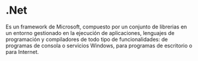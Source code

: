 # .Net
Es un framework de Microsoft, compuesto por un conjunto de librerias en un entorno gestionado en la ejecución de aplicaciones, lenguajes de programación y compiladores de todo tipo de funcionalidades: de programas de consola o servicios Windows, para programas de escritorio o para Internet. 

